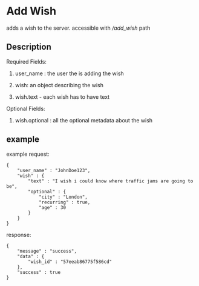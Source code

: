 # Add Wish

adds a wish to the server.
accessible with */add_wish* path

## Description
Required Fields:

1. user_name : the user the is adding the wish

2. wish: an object describing the wish

3. wish.text - each wish has to have text


Optional Fields:

1. wish.optional : all the optional metadata about the wish

## example
example request:
```
{
	"user_name" : "JohnDoe123",
	"wish" : {
		"text" : "I wish i could know where traffic jams are going to be",
		"optional" : {
			"city" : "London",
			"recurring" : true,
			"age" : 30
		}
	}
}

```

response:
```
{
	"message" : "success",
	"data" : {
		"wish_id" : "57eeab86775f586cd"
	},
	"success" : true
}
```
